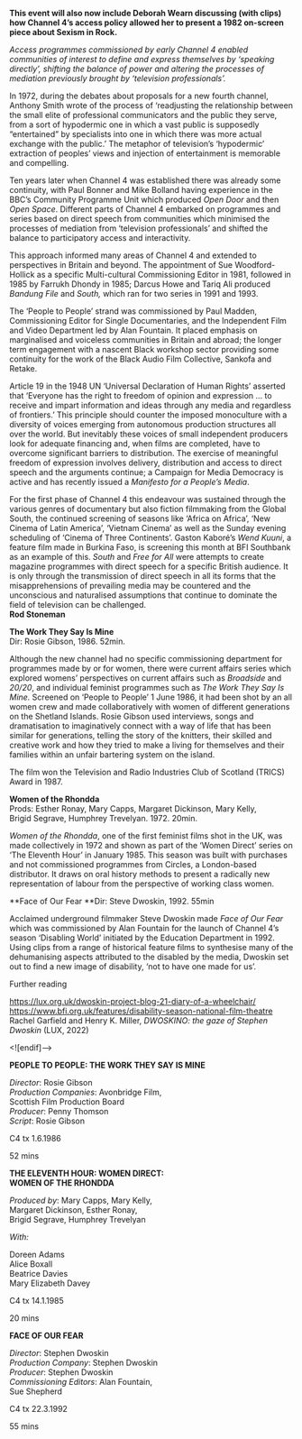 

**This event will also now include Deborah Wearn discussing (with clips) how Channel 4’s access policy allowed her to present a 1982 on-screen piece about Sexism in Rock.**

_Access programmes commissioned by early Channel 4 enabled communities of interest to define and express themselves by ‘speaking directly’, shifting the balance of power and altering the processes of mediation previously brought by ‘television professionals’._

In 1972, during the debates about proposals for a new fourth channel, Anthony Smith wrote of the process of ‘readjusting the relationship between the small elite of professional communicators and the public they serve, from a sort of hypodermic one in which a vast public is supposedly “entertained” by specialists into one in which there was more actual exchange with the public.’ The metaphor of television’s ‘hypodermic’ extraction of peoples’ views and injection of entertainment is memorable and compelling.

Ten years later when Channel 4 was established there was already some continuity, with Paul Bonner and Mike Bolland having experience in the BBC’s Community Programme Unit which produced _Open Door_ and then _Open Space_. Different parts of Channel 4 embarked on programmes and series based on direct speech from communities which minimised the processes of mediation from ‘television professionals’ and shifted the balance to participatory access and interactivity.

This approach informed many areas of Channel 4 and extended to perspectives in Britain and beyond. The appointment of Sue Woodford-Hollick as a specific Multi-cultural Commissioning Editor in 1981, followed in 1985 by Farrukh Dhondy in 1985; Darcus Howe and Tariq Ali produced _Bandung File_ and _South,_ which ran for two series in 1991 and 1993.

The ‘People to People’ strand was commissioned by Paul Madden, Commissioning Editor for Single Documentaries, and the Independent Film and Video Department led by Alan Fountain. It placed emphasis on marginalised and voiceless communities in Britain and abroad; the longer term engagement with a nascent Black workshop sector providing some continuity for the work of the Black Audio Film Collective, Sankofa and Retake.

Article 19 in the 1948 UN ‘Universal Declaration of Human Rights’ asserted that ‘Everyone has the right to freedom of opinion and expression … to receive and impart information and ideas through any media and regardless of frontiers.’ This principle should counter the imposed monoculture with a diversity of voices emerging from autonomous production structures all over the world. But inevitably these voices of small independent producers look for adequate financing and, when films are completed, have to overcome significant barriers to distribution. The exercise of meaningful freedom of expression involves delivery, distribution and access to direct speech and the arguments continue; a Campaign for Media Democracy is active and has recently issued a _Manifesto for a People’s Media_.

For the first phase of Channel 4 this endeavour was sustained through the various genres of documentary but also fiction filmmaking from the Global South, the continued screening of seasons like ‘Africa on Africa’, ‘New Cinema of Latin America’, ‘Vietnam Cinema’ as well as the Sunday evening scheduling of ‘Cinema of Three Continents’. Gaston Kaboré’s _Wend Kuuni_, a feature film made in Burkina Faso, is screening this month at BFI Southbank as an example of this. _South_ and _Free for All_ were attempts to create magazine programmes with direct speech for a specific British audience. It is only through the transmission of direct speech in all its forms that the misapprehensions of prevailing media may be countered and the unconscious and naturalised assumptions that continue to dominate the field of television can be challenged.  
**Rod Stoneman**  

**The Work They Say Is Mine**  
Dir: Rosie Gibson, 1986. 52min.

Although the new channel had no specific commissioning department for programmes made by or for women, there were current affairs series which explored womens’ perspectives on current affairs such as _Broadside_ and _20/20_, and individual feminist programmes such as _The Work They Say Is Mine._ Screened on ‘People to People’ 1 June 1986, it had been shot by an all women crew and made collaboratively with women of different generations on the Shetland Islands. Rosie Gibson used interviews, songs and dramatisation to imaginatively connect with a way of life that has been similar for generations, telling the story of the knitters, their skilled and creative work and how they tried to make a living for themselves and their families within an unfair bartering system on the island.

The film won the Television and Radio Industries Club of Scotland (TRICS) Award in 1987.

**Women of the Rhondda**  
Prods: Esther Ronay, Mary Capps, Margaret Dickinson,  Mary Kelly,  
Brigid Segrave, Humphrey Trevelyan. 1972. 20min.

_Women of the Rhondda_, one of the first feminist films shot in the UK, was made collectively in 1972 and shown as part of the ‘Women Direct’ series on ‘The Eleventh Hour’ in January 1985. This season was built with purchases and not commissioned programmes from Circles, a London-based distributor. It draws on oral history methods to present a radically new representation of labour from the perspective of working class women.

**Face of Our Fear  **Dir: Steve Dwoskin, 1992. 55min

Acclaimed underground filmmaker Steve Dwoskin made _Face of Our Fear_ which was commissioned by Alan Fountain for the launch of Channel 4’s season ‘Disabling World’ initiated by the Education Department in 1992.  
Using clips from a range of historical feature films to synthesise many of the dehumanising aspects attributed to the disabled by the media, Dwoskin set out to find a new image of disability, ‘not to have one made for us’.

Further reading

https://lux.org.uk/dwoskin-project-blog-21-diary-of-a-wheelchair/  
https://www.bfi.org.uk/features/disability-season-national-film-theatre  
Rachel Garfield and Henry K. Miller, _DWOSKINO: the gaze of Stephen Dwoskin_ (LUX, 2022)

<![endif]-->

**PEOPLE TO PEOPLE: THE WORK THEY SAY IS MINE**

_Director_: Rosie Gibson  
_Production Companies_: Avonbridge Film,  
Scottish Film Production Board  
_Producer_: Penny Thomson  
_Script_: Rosie Gibson

C4 tx 1.6.1986

52 mins

**THE ELEVENTH HOUR: WOMEN DIRECT:  
WOMEN OF THE RHONDDA**

_Produced by_: Mary Capps, Mary Kelly,  
Margaret Dickinson, Esther Ronay,  
Brigid Segrave, Humphrey Trevelyan

_With:_

Doreen Adams  
Alice Boxall  
Beatrice Davies  
Mary Elizabeth Davey

C4 tx 14.1.1985

20 mins

**FACE OF OUR FEAR**

_Director_: Stephen Dwoskin  
_Production Company_: Stephen Dwoskin  
_Producer_: Stephen Dwoskin  
_Commissioning Editors_: Alan Fountain,  
Sue Shepherd

C4 tx 22.3.1992

55 mins
<!--stackedit_data:
eyJoaXN0b3J5IjpbLTE3NTk3MTYzXX0=
-->